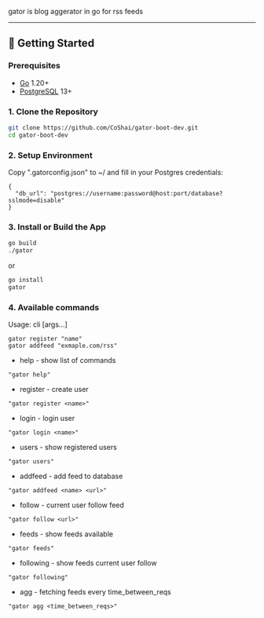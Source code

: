 
gator is blog aggerator in go for rss feeds

---

## 🚀 Getting Started

### Prerequisites

- [Go](https://go.dev/doc/install) 1.20+
- [PostgreSQL](https://www.postgresql.org/download/) 13+

### 1. Clone the Repository

```bash
git clone https://github.com/CoShai/gator-boot-dev.git
cd gator-boot-dev
```



### 2. Setup Environment

Copy ".gatorconfig.json" to ~/ and fill in your Postgres credentials:
```
{
  "db_url": "postgres://username:password@host:port/database?sslmode=disable"
}
```


### 3. Install or Build the App
```bash
go build
./gator
```
or

```bash
go install
gator
```

### 4. Available commands
Usage: cli <command> [args...]
```
gator register "name"
gator addfeed "exmaple.com/rss"
```


- help - show list of commands
```
"gator help"
```
- register - create user
```
"gator register <name>"
```
- login - login user
```
"gator login <name>"
```
- users - show registered users
```
"gator users"
```
- addfeed - add feed to database
```
"gator addfeed <name> <url>"
```
- follow - current user follow feed
```
"gator follow <url>"
```
- feeds - show feeds available
```
"gator feeds"
```
- following - show feeds current user follow
```
"gator following"
```
- agg - fetching feeds every time_between_reqs
```
"gator agg <time_between_reqs>"
```

